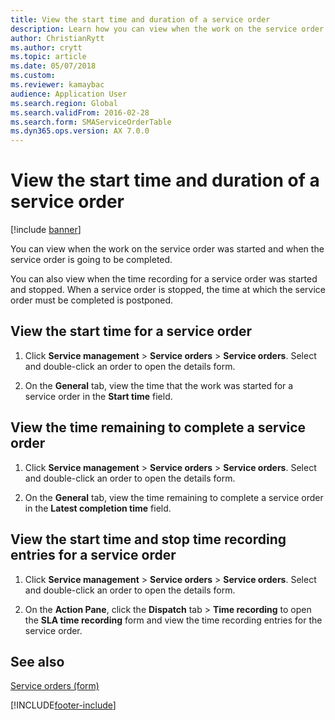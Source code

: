 ```yaml
---
title: View the start time and duration of a service order  
description: Learn how you can view when the work on the service order was started and when the service order is going to be completed.
author: ChristianRytt
ms.author: crytt
ms.topic: article
ms.date: 05/07/2018
ms.custom:
ms.reviewer: kamaybac
audience: Application User
ms.search.region: Global
ms.search.validFrom: 2016-02-28
ms.search.form: SMAServiceOrderTable
ms.dyn365.ops.version: AX 7.0.0
---
```



# View the start time and duration of a service order 

[!include [banner](../includes/banner.md)]


You can view when the work on the service order was started and when the service order is going to be completed.

You can also view when the time recording for a service order was started and stopped. When a service order is stopped, the time at which the service order must be completed is postponed.

## View the start time for a service order

1.  Click **Service management** \> **Service orders** \> **Service orders**. Select and double-click an order to open the details form.

2.  On the **General** tab, view the time that the work was started for a service order in the **Start time** field.

## View the time remaining to complete a service order

1.  Click **Service management** \> **Service orders** \> **Service orders**. Select and double-click an order to open the details form.

2.  On the **General** tab, view the time remaining to complete a service order in the **Latest completion time** field.

## View the start time and stop time recording entries for a service order

1.  Click **Service management** \> **Service orders** \> **Service orders**. Select and double-click an order to open the details form.

2.  On the **Action Pane**, click the **Dispatch** tab \> **Time recording** to open the **SLA time recording** form and view the time recording entries for the service order.

## See also

[Service orders (form)](https://technet.microsoft.com/library/aa554361\(v=ax.60\))

  




[!INCLUDE[footer-include](../../includes/footer-banner.md)]